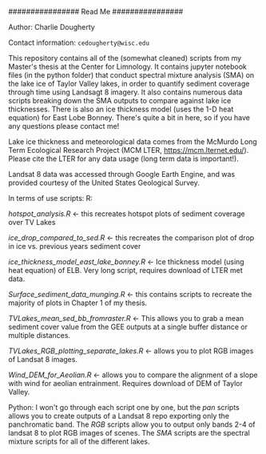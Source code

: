 ################ Read Me ################

Author: Charlie Dougherty

Contact information: `cedougherty@wisc.edu`

This repository contains all of the (somewhat cleaned) scripts from my Master's thesis at the Center for Limnology. It contains jupyter notebook files (in the python folder) that conduct spectral mixture 
analysis (SMA) on the lake ice of Taylor Valley lakes, in order to quantify sediment coverage through time using Landsagt 8 imagery. It also contains numerous data scripts breaking down the SMA outputs to compare against lake ice thicknesses. There is also an ice thickness model (uses the 1-D heat equation) for East Lobe Bonney. There's quite a bit in here, so if you have any questions please contact me!

Lake ice thickness and meteorological data comes from the McMurdo Long Term Ecological Research Project (MCM LTER, https://mcm.lternet.edu/). Please cite the LTER for any data usage (long term data is important!). 

Landsat 8 data was accessed through Google Earth Engine, and was provided courtesy of the United States Geological Survey. 

In terms of use scripts: 
R: 

_hotspot_analysis.R_ <- this recreates hotspot plots of sediment coverage over TV Lakes

_ice_drop_compared_to_sed.R_ <- this recreates the comparison plot of drop in ice vs. previous years sediment cover

_ice_thickness_model_east_lake_bonney.R_ <- Ice thickness model (using heat equation) of ELB. Very long script, requires download of LTER met data.

_Surface_sediment_data_munging.R_ <- this contains scripts to recreate the majority of plots in Chapter 1 of my thesis. 

_TVLakes_mean_sed_bb_fromraster.R_ <- This allows you to grab a mean sediment cover value from the GEE outputs at a single buffer distance or multiple distances. 

_TVLakes_RGB_plotting_separate_lakes.R_ <- allows you to plot RGB images of Landsat 8 images.

_Wind_DEM_for_Aeolian.R_ <- allows you to compare the alignment of a slope with wind for aeolian entrainment. Requires download of DEM of Taylor Valley. 

Python: 
I won't go through each script one by one, but the _pan_ scripts allows you to create outputs of a Landsat 8 repo exporting only the panchromatic band. The _RGB_ scripts allow you to output only bands 2-4 of landsat 8 to plot RGB images of scenes. The _SMA_ scripts are the spectral mixture scripts for all of the different lakes. 
